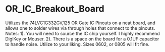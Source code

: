 # OR_IC_Breakout_Board
Utilizes the 74LVC1G332GV,125 OR Gate IC Pinouts on a neat board, and allows one to solder wires via through holes that connect to the pinouts. 
Notes:
1). You will need to source the IC chip yourself. I highly recommend DigiKey or Mouser.
2). There is a space on the board for a 0.1UF capacitor to handle noise. Utilize to your liking. Sizes 0602, or 0805 will fit fine.  

